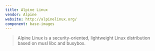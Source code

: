 ```yaml
---
title: Alpine Linux
vendor: Alpine
website: http://alpinelinux.org/
component: base-images
---
```

> Alpine Linux is a security-oriented, lightweight Linux distribution based on musl libc and busybox.
